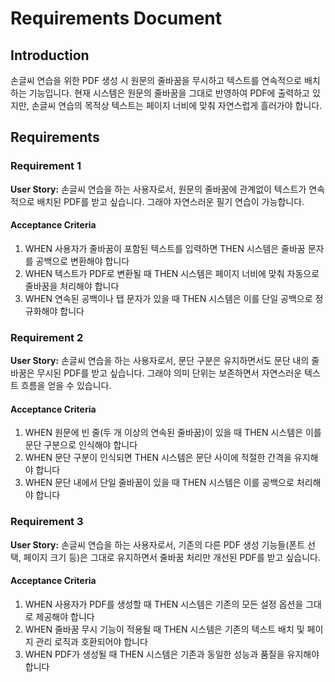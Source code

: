 # Requirements Document

## Introduction

손글씨 연습을 위한 PDF 생성 시 원문의 줄바꿈을 무시하고 텍스트를 연속적으로 배치하는 기능입니다. 현재 시스템은 원문의 줄바꿈을 그대로 반영하여 PDF에 출력하고 있지만, 손글씨 연습의 목적상 텍스트는 페이지 너비에 맞춰 자연스럽게 흘러가야 합니다.

## Requirements

### Requirement 1

**User Story:** 손글씨 연습을 하는 사용자로서, 원문의 줄바꿈에 관계없이 텍스트가 연속적으로 배치된 PDF를 받고 싶습니다. 그래야 자연스러운 필기 연습이 가능합니다.

#### Acceptance Criteria

1. WHEN 사용자가 줄바꿈이 포함된 텍스트를 입력하면 THEN 시스템은 줄바꿈 문자를 공백으로 변환해야 합니다
2. WHEN 텍스트가 PDF로 변환될 때 THEN 시스템은 페이지 너비에 맞춰 자동으로 줄바꿈을 처리해야 합니다
3. WHEN 연속된 공백이나 탭 문자가 있을 때 THEN 시스템은 이를 단일 공백으로 정규화해야 합니다

### Requirement 2

**User Story:** 손글씨 연습을 하는 사용자로서, 문단 구분은 유지하면서도 문단 내의 줄바꿈은 무시된 PDF를 받고 싶습니다. 그래야 의미 단위는 보존하면서 자연스러운 텍스트 흐름을 얻을 수 있습니다.

#### Acceptance Criteria

1. WHEN 원문에 빈 줄(두 개 이상의 연속된 줄바꿈)이 있을 때 THEN 시스템은 이를 문단 구분으로 인식해야 합니다
2. WHEN 문단 구분이 인식되면 THEN 시스템은 문단 사이에 적절한 간격을 유지해야 합니다
3. WHEN 문단 내에서 단일 줄바꿈이 있을 때 THEN 시스템은 이를 공백으로 처리해야 합니다

### Requirement 3

**User Story:** 손글씨 연습을 하는 사용자로서, 기존의 다른 PDF 생성 기능들(폰트 선택, 페이지 크기 등)은 그대로 유지하면서 줄바꿈 처리만 개선된 PDF를 받고 싶습니다.

#### Acceptance Criteria

1. WHEN 사용자가 PDF를 생성할 때 THEN 시스템은 기존의 모든 설정 옵션을 그대로 제공해야 합니다
2. WHEN 줄바꿈 무시 기능이 적용될 때 THEN 시스템은 기존의 텍스트 배치 및 페이지 관리 로직과 호환되어야 합니다
3. WHEN PDF가 생성될 때 THEN 시스템은 기존과 동일한 성능과 품질을 유지해야 합니다